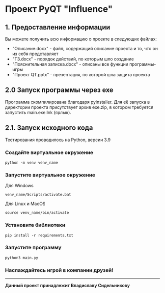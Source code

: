 # Проект PyQT "Influence"

## 1. Предоставление информации

Вы можете получить всю информацию о проекте в следующих файлах:

* "Описание.docx" - файл, содержащий описание проекта и то, что он из себя представляет
* "ТЗ.docx" - порядок действий, по которым шло создание
* "Пояснительная записка.docx" - описаны все функции программы-игры
* "Проект QT.pptx" - презентация, по которой шла защита проекта

## 2.0 Запуск программы через exe

Программа скомпилирована благодаря pyinstaller.
Для её запуска в директории проекта присутствует архив exe.zip, в котором требуется запустить main.exe.lnk (ярлык).

## 2.1. Запуск исходного кода

Тестирования проводилось на Python, версии 3.9

### Создайте виртуальное окружение
```
python -m venv venv_name
```
### Запустите виртуальное окружение
Для Windows
```
venv_name/Scripts/activate.bat
```
Для Linux и MacOS
```
source venv_name/bin/activate
```
### Установите библиотеки
```
pip install -r requirements.txt
```
### Запустите программу

```
python3 main.py
```
### Наслаждайтесь игрой в компании друзей!
____

**Данный проект принадлежит Владиславу Сидельникову**